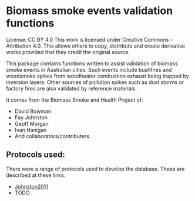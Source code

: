 Biomass smoke events validation functions
=============================

License: CC BY 4.0
This work is licensed under Creative Commons - Attribution 4.0. This allows others to copy, distribute and create derivative works provided that they credit the original source.

This package contains functions written to assist validation of biomass smoke events in Australian cities.  Such events include bushfires and woodsmoke spikes from woodheater combustion exhaust being trapped by inversion layers.  Other sources of pollution spikes such as dust storms or factory fires are also validated by reference materials.

It comes from the Biomass Smoke and Health Project of:

- David Bowman
- Fay Johnston
- Geoff Morgan
- Ivan Hanigan
- And collaborators/contributers.

## Protocols used:

There were a range of protocols used to develop the database.  These are described at these links.

- [Johnston2011](/biomass_smoke_events/static/protocol-template.html)
- TODO


